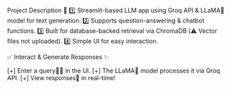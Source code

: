 Project Description 🚀
1️⃣ Streamlit-based LLM app using Groq API & LLaMA🦙 model for text generation.
2️⃣ Supports question-answering & chatbot functions.
3️⃣ Built for database-backed retrieval via ChromaDB (⚠️ Vector files not uploaded).
4️⃣ Simple UI for easy interaction.

✅ Interact & Generate Responses ✨

[+] Enter a query👩‍💻 in the UI.
[+] The LLaMA🦙 model processes it via Groq API.
[+] View responses💬 in real-time!
